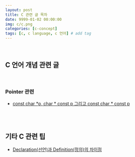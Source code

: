 ```yaml
---
layout: post
title: C 관련 글 목차
date: 9999-01-02 00:00:00
img: c/c.png
categories: [c-concept] 
tags: [c, c language, c 언어] # add tag
---
```


<br>

## **C 언어 개념 관련 글**

<br>

### **Pointer 관련**

- [const char *p, char * const p 그리고 const char * const p](https://gaussian37.github.io/c-concept-const_char_pointer/)

<br>
<br>

## 기타 C 관련 팁

- [Declaration(선언)과 Definition(정의)의 차이점](https://gaussian37.github.io/c-etc-declaration_definition/)
